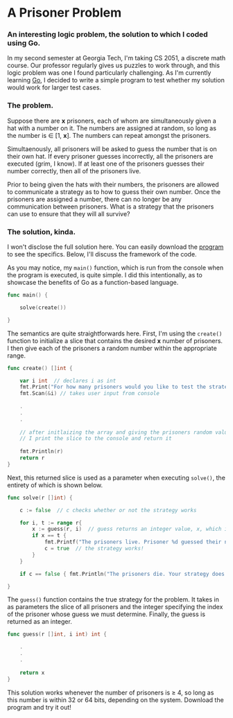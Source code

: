 # A Prisoner Problem

### An interesting logic problem, the solution to which I coded using Go.

In my second semester at Georgia Tech, I'm taking CS 2051, a discrete math course. Our professor regularly gives us puzzles to work through, and this logic problem was one I found particularly challenging. As I'm currently learning [Go](https://golang.org), I decided to write a simple program to test whether my solution would work for larger test cases. 


### The problem.

Suppose there are **x** prisoners, each of whom are simultaneously given a hat with a number on it. The numbers are assigned at random, so long as the number is ∈ [1, **x**]. The numbers can repeat amongst the prisoners.

Simultaenously, all prisoners will be asked to guess the number that is on their own hat. If every prisoner guesses incorrectly, all the prisoners are executed (grim, I know). If at least one of the prisoners guesses their number correctly, then all of the prisoners live.

Prior to being given the hats with their numbers, the prisoners are allowed to communicate a strategy as to how to guess their own number. Once the prisoners are assigned a number, there can no longer be any communication between prisoners. What is a strategy that the prisoners can use to ensure that they will all survive?


### The solution, kinda.

I won't disclose the full solution here. You can easily download the [program](https://github.com/SohanChoudhury/APrisonerProblem/blob/master/APrisonerProblem.go) to see the specifics. Below, I'll discuss the framework of the code.

As you may notice, my ```main()``` function, which is run from the console when the program is executed, is quite simple. I did this intentionally, as to showcase the benefits of Go as a function-based language.

```go
func main() {

    solve(create())

}
```

The semantics are quite straightforwards here. First, I'm using the ```create()``` function to initialize a slice that contains the desired **x** number of prisoners. I then give each of the prisoners a random number within the appropriate range.

```go
func create() []int {

    var i int  // declares i as int
    fmt.Print("For how many prisoners would you like to test the strategy? ")
    fmt.Scan(&i) // takes user input from console
    
    .
    .
    .
    
    // after initlaizing the array and giving the prisoners random values,
    // I print the slice to the console and return it
    
    fmt.Println(r)
    return r
}
```

Next, this returned slice is used as a parameter when executing ```solve()```, the entirety of which is shown below.

```go
func solve(r []int) {

    c := false  // c checks whether or not the strategy works

    for i, t := range r{
        x := guess(r, i)  // guess returns an integer value, x, which is prisoner i's guess 
        if x == t {
            fmt.Printf("The prisoners live. Prisoner %d guessed their number, %d, correctly.\n", i, x)
            c = true  // the strategy works!
        }
    }

    if c == false { fmt.Println("The prisoners die. Your strategy does not work.")}

}
```

The ```guess()``` function contains the true strategy for the problem. It takes in as parameters the slice of all prisoners and the integer specifying the index of the prisoner whose guess we must determine. Finally, the guess is returned as an integer.

```go
func guess(r []int, i int) int {

    .
    .
    .
  
    return x
}
```

This solution works whenever the number of prisoners is ≥ 4, so long as this number is within 32 or 64 bits, depending on the system. Download the program and try it out!
